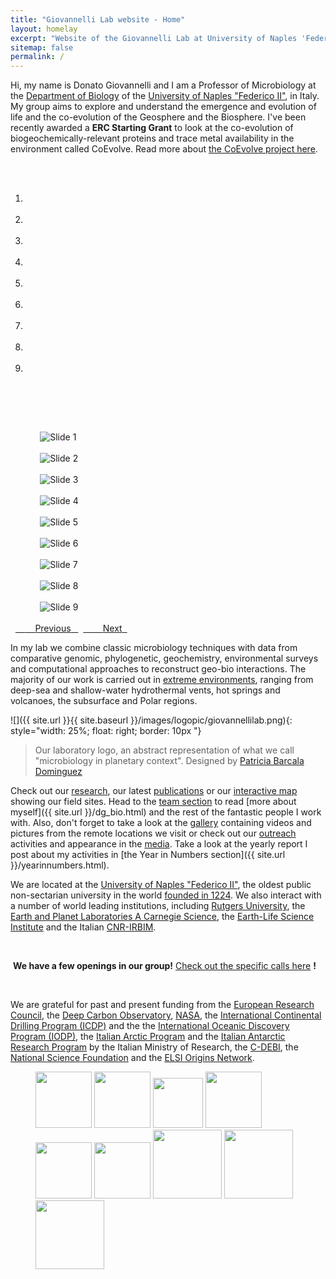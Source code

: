 ```yaml
---
title: "Giovannelli Lab website - Home"
layout: homelay
excerpt: "Website of the Giovannelli Lab at University of Naples 'Federico II'. Our group aims to aims to explore and understand the emergence and evolution of life and the co-evolution of the Geosphere and the Biosphere, focusing mainly on the microbiology of extreme environments"
sitemap: false
permalink: /
---
```


Hi, my name is Donato Giovannelli and I am a Professor of Microbiology at the [Department of Biology](http://www.dipartimentodibiologia.unina.it) of the [University of Naples "Federico II"](http://www.unina.it), in Italy. My group aims to explore and understand the emergence and evolution of life and the co-evolution of the Geosphere and the Biosphere. I've been recently awarded a **ERC Starting Grant** to look at the co-evolution of biogeochemically-relevant proteins and trace metal availability in the environment called CoEvolve. Read more about [the CoEvolve project here](https://www.coevolve.eu).

<div markdown="0" id="carousel" class="carousel slide" data-ride="carousel" data-interval="3000" data-pause="hover" >
    <!-- Menu -->
    <ol class="carousel-indicators">
        <li data-target="#carousel" data-slide-to="0" class="active"></li>
        <li data-target="#carousel" data-slide-to="1"></li>
        <li data-target="#carousel" data-slide-to="2"></li>
        <li data-target="#carousel" data-slide-to="3"></li>
        <li data-target="#carousel" data-slide-to="4"></li>
        <li data-target="#carousel" data-slide-to="5"></li>
        <li data-target="#carousel" data-slide-to="6"></li>
        <li data-target="#carousel" data-slide-to="7"></li>
        <li data-target="#carousel" data-slide-to="8"></li>                
    </ol>

    <!-- Items -->
    <div class="carousel-inner" markdown="0">

        <div class="item active">
            <img src="{{ site.url }}{{ site.baseurl }}/images/slider7001400/2014_alvin_deck.jpg" alt="Slide 1" />
        </div>
        <div class="item">
            <img src="{{ site.url }}{{ site.baseurl }}/images/slider7001400/s_riftiae.jpg" alt="Slide 2" />
        </div>
        <div class="item">
            <img src="{{ site.url }}{{ site.baseurl }}/images/slider7001400/northern_light_2019.jpg" alt="Slide 3" />
        </div>
        <div class="item">
            <img src="{{ site.url }}{{ site.baseurl }}/images/slider7001400/arenal_2017.jpg" alt="Slide 4" />
        </div>
        <div class="item">
            <img src="{{ site.url }}{{ site.baseurl }}/images/slider7001400/subductcr_sulfur.jpg" alt="Slide 5" />
        </div>
        <div class="item">
            <img src="{{ site.url }}{{ site.baseurl }}/images/slider7001400/yellowstone_2015.jpg" alt="Slide 6" />
        </div>
        <div class="item">
            <img src="{{ site.url }}{{ site.baseurl }}/images/slider7001400/strytan_2017.jpg" alt="Slide 7" />
        </div>
        <div class="item">
            <img src="{{ site.url }}{{ site.baseurl }}/images/slider7001400/subductcr_drone.jpg" alt="Slide 8" />
        </div>
        <div class="item">
            <img src="{{ site.url }}{{ site.baseurl }}/images/slider7001400/milos_2012.jpg" alt="Slide 9" />
        </div>              
    </div>
  <a class="left carousel-control" href="#carousel" role="button" data-slide="prev">
    <span class="glyphicon glyphicon-chevron-left" aria-hidden="true"></span>
    <span class="sr-only">Previous</span>
  </a>
  <a class="right carousel-control" href="#carousel" role="button" data-slide="next">
    <span class="glyphicon glyphicon-chevron-right" aria-hidden="true"></span>
    <span class="sr-only">Next</span>
  </a>
</div>

In my lab we combine classic microbiology techniques with data from comparative genomic, phylogenetic, geochemistry, environmental surveys and computational approaches to reconstruct geo-bio interactions. The majority of our work is carried out in [extreme environments](research), ranging from deep-sea and shallow-water hydrothermal vents, hot springs and volcanoes, the subsurface and Polar regions.

![]({{ site.url }}{{ site.baseurl }}/images/logopic/giovannellilab.png){: style="width: 25%; float: right; border: 10px "}
> Our laboratory logo, an abstract representation of what we call "microbiology in planetary context". Designed by [Patricia Barcala Dominguez](https://www.instagram.com/pat_barcala/)

Check out our [research](research), our latest [publications](publications) or our [interactive map](fieldsites) showing our field sites. Head to the [team section](team) to read [more about myself]({{ site.url }}/dg_bio.html) and the rest of the fantastic people I work with. Also, don't forget to take a look at the [gallery](pictures) containing videos and pictures from the remote locations we visit or check out our [outreach](mediaoutreach#outreach-activities) activities and appearance in the [media](mediaoutreach#media-coverage). Take a look at the yearly report I post about my activities in [the Year in Numbers section]({{ site.url }}/yearinnumbers.html).

We are located at the [University of Naples "Federico II"](http://www.unina.it), the oldest public non-sectarian university in the world [founded in 1224](http://wikipedia/federicoII). We also interact with a number of world leading institutions, including [Rutgers University](https://www.rutgers.edu/), the [Earth and Planet Laboratories A Carnegie Science](https://epl.carnegiescience.edu/), the [Earth-Life Science Institute](http://www.elsi.jp) and the Italian [CNR-IRBIM](http://www.irbim.cnr.it/it/index.php).

<br/>

 **We have a few openings in our group!** [Check out the specific calls here](vacancies) **!**

<br/>

We are grateful for past and present funding from the [European Research Council](http://www.erc.europa.eu), the [Deep Carbon Observatory](http://www.deepcarbon.net), [NASA](http://www.nasa.gov), the [International Continental Drilling Program (ICDP)](https://www.icdp-online.org/home/) and the the [International Oceanic Discovery Program (IODP)](https://www.iodp.org/), the [Italian Arctic Program](https://www.mur.gov.it/it/aree-tematiche/ricerca/programmazione/programma-di-ricerche-artico) and the [Italian Antarctic Research Program](https://www.pnra.aq/) by the Italian Ministry of Research, the [C-DEBI](http://c-debi.org), the [National Science Foundation](www.nsf.gov) and the [ELSI Origins Network](http://eon.elsi.jp/).

<figure class="fourth">
  <img src="{{ site.url }}{{ site.baseurl }}/images/logopic/ERC_logo.png" style="width: 90px">
  <img src="{{ site.url }}{{ site.baseurl }}/images/logopic/pra.jpg" style="width: 90px">
  <img src="{{ site.url }}{{ site.baseurl }}/images/logopic/DCO.png" style="width: 80px">
  <img src="{{ site.url }}{{ site.baseurl }}/images/logopic/C-DEBI.png" style="width: 90px">
  <img src="{{ site.url }}{{ site.baseurl }}/images/logopic/NASA.png" style="width: 90px">
  <img src="{{ site.url }}{{ site.baseurl }}/images/logopic/NSF_logo.png" style="width: 90px">
  <img src="{{ site.url }}{{ site.baseurl }}/images/logopic/EON.jpeg" style="width: 110px">
  <img src="{{ site.url }}{{ site.baseurl }}/images/logopic/icdp.jpg" style="width: 110px">
  <img src="{{ site.url }}{{ site.baseurl }}/images/logopic/iodp.png" style="width: 110px">
</figure>
